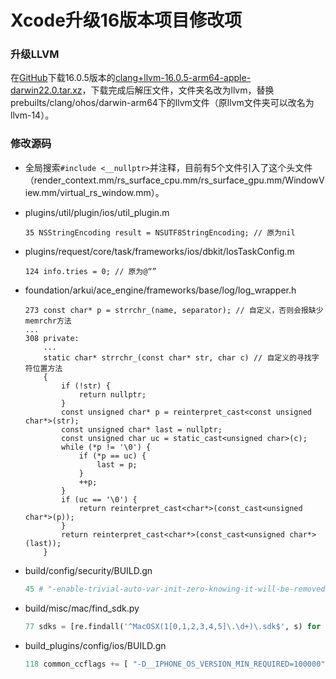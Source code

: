 # Xcode升级16版本项目修改项

### 升级LLVM

在[GitHub](https://github.com/llvm/llvm-project/releases/tag/llvmorg-16.0.5)下载16.0.5版本的[clang+llvm-16.0.5-arm64-apple-darwin22.0.tar.xz](https://github.com/llvm/llvm-project/releases/download/llvmorg-16.0.5/clang+llvm-16.0.5-arm64-apple-darwin22.0.tar.xz)，下载完成后解压文件，文件夹名改为llvm，替换prebuilts/clang/ohos/darwin-arm64下的llvm文件（原llvm文件夹可以改名为llvm-14）。

### 修改源码

* 全局搜索`#include <__nullptr>`并注释，目前有5个文件引入了这个头文件（render_context.mm/rs_surface_cpu.mm/rs_surface_gpu.mm/WindowView.mm/virtual_rs_window.mm）。

* plugins/util/plugin/ios/util_plugin.m 
  ```objc
  35 NSStringEncoding result = NSUTF8StringEncoding; // 原为nil
  ```

* plugins/request/core/task/frameworks/ios/dbkit/IosTaskConfig.m
  ```objc
  124 info.tries = 0; // 原为@“”
  ```

* foundation/arkui/ace_engine/frameworks/base/log/log_wrapper.h

  ```objc
  273 const char* p = strrchr_(name, separator); // 自定义，否则会报缺少memrchr方法
  ...
  308 private:
      ...
      static char* strrchr_(const char* str, char c) // 自定义的寻找字符位置方法
      {
          if (!str) {
              return nullptr;
          }
          const unsigned char* p = reinterpret_cast<const unsigned char*>(str);
          const unsigned char* last = nullptr;
          const unsigned char uc = static_cast<unsigned char>(c);
          while (*p != '\0') {
              if (*p == uc) {
                  last = p;
              }
              ++p;
          }
          if (uc == '\0') {
              return reinterpret_cast<char*>(const_cast<unsigned char*>(p));
          }
          return reinterpret_cast<char*>(const_cast<unsigned char*>(last));
      }
  ```

* build/config/security/BUILD.gn

  ```python
  45 # "-enable-trivial-auto-var-init-zero-knowing-it-will-be-removed-from-clang", # 注释掉这一行，llvm16已废弃
  ```

* build/misc/mac/find_sdk.py

  ```python
  77 sdks = [re.findall('^MacOSX(1[0,1,2,3,4,5]\.\d+)\.sdk$', s) for s in # 添加MacOSX 15
  ```

* build_plugins/config/ios/BUILD.gn

  ```python
  118 common_ccflags += [ "-D__IPHONE_OS_VERSION_MIN_REQUIRED=100000" ] # 添加最小支持版本宏
  ```